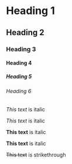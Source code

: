 <!-- Headings -->

# Heading 1
## Heading 2
### Heading 3
#### Heading 4
##### Heading 5
###### Heading 6

<!-- Italics -->

*This text* is italic

_This text_ is italic

<!-- Strong -->

**This text** is italic

__This text__ is italic

<!-- Strikethrough -->

~~This text~~ is strikethrough

